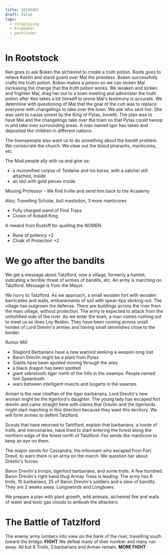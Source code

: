```yaml
---
title: 20240407
draft: false
tags:
  - roleplaying
  - kingmaker
  - pathfinder
---
```

# In Rootstock

Ken goes to ask Boken the alchemist to create a truth potion. Roots goes to relieve Kestin and stand guard over Mal the priestess. Boken successfully crafts the truth potion. Boken makes a poison so we can sicken Mal increasing the change that the truth potion works. We weaken and sicken and frighten Mal, drag her out to a town meeting and administer the truth potion after Ken takes a bit himself to prove Mal's testimony is accurate. We determine with questioning of Mal that the goal of the cult was to replace everyone with changelings to take over the town. We ask who sent her: She was sent to cause unrest by the King of Pytax, Irovetti. The plan was to have Mal and the changelings take over the town so that Pytax could swoop in and take over surrounding areas. A man named Igor has taken and deposited the children in different nations.

The townspeople also want us to do something about the bandit problem. We consecrate the church. We clear out the blood pharaohs, manticores, etc.

The Mud people ally with us and give us:
- a mummified corpse of Teldaine and his horse, with a satchel still attached, inside
- an idol with gold pieces inside.

Missing Professor - We find Irville and send him back to the Academy

Also; Travelling Scholar, bull mastodon, 3 more manticores
- Fully charged wand of Find Traps
- Crown of Kobald King

A reward from Rustoff for quelling the NOMEN.
- Rune of potency +2
- Cloak of Protection +2

# We go after the bandits

We get a message about Tatzlford, now a village, formerly a hamlet, indicating a terrible threat of armies of bandits, etc. An army is marching on Tatzlford. Message is from the Mayor.

We hurry to Tatzlford. As we approach, a small wooden fort with wooden barricades and walls, embankments of soil with spear-tips sticking out. The village has outgrown the defense. There are buildings across the river from the main village, without protection. The army is expected to attack from the unfortified side of the river. As we enter the town, a man comes rushing out to meet us as does Loy Resbin. They have been coming across small hordes of Lord Drevlin's armies and having small skirmishes close to the border.

Rumor Mill
- Staglord Barbarians have a new warlord seeking a weapon long lost
- Baron Drevlin might be a plant from Pytax
- Giants have been spotted moving through the area
- a black dragon has been spotted
- giant sabretooth tiger north of the hills in the swamps. People named him Speartooth
- wars between intelligent insects and bogarts in the swamps

Arman is the new chieftan of the tiger barbarians. Lord Drevlin's new woman might be the tigerlord's daughter. The young lady has escaped fort drevlin and came straight here with claims that Drevlin and the tigerlords might start marching in this direction because they want this territory. We will form armies to defent Tatzlford.

Scouts that have returned to Tatzlford, explain that barbarians, a horde of trolls, and mercenaries, have tried to start entering the forest along the northern edge of the forest north of Tatzlford. Fex sends the manticore to keep an eye on them.

The mayor sends for Cassandra, the informant who escaped from Fort Drevil, to warn there is an army on the march. We question her about Drevlin's forces.

Baron Drevlin's troops, tigerlord barbarians, and some trolls. A few hundred. Baron Drevlin's right hand thug Armay Trass is leading. The army has 6 trolls, 10 barbarians, 25 of Baron Drevlin's soldiers and a slew of bandits. They are 2 weeks away. Longswords and Longbows.

We prepare a plan with plant growth, wild animals, alchemist fire and walls of water and toxic gas clouds to ambush the attackers.

# The Battle of Tatzlford

The enemy army lumbers into view on the bank of the river, travelling south toward the bridge. **FIGHT** We defeat many of their number and many run away. All but 6 Trolls, 3 barbarians and Arman remain. **MORE FIGHT**
